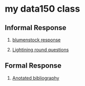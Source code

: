 # my data150 class

## Informal Response

1. [blumenstock response](https://azhao02.github.io/DATA150-azhao02/Response.html)

2. [Lightining round questions](https://azhao02.github.io/DATA150-azhao02/Lightningquestions.html)

## Formal Response

1. [Anotated bibliography](https://github.com/azhao02/DATA150-azhao02/blob/main/Anotatedbib.md)
